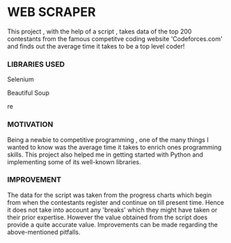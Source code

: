 # WEB SCRAPER

This project , with the help of a script , takes data of the top 200 contestants from the famous competitve coding website 'Codeforces.com'
and finds out the average time it takes to be a top level coder!

### LIBRARIES USED

Selenium

Beautiful Soup

re

### MOTIVATION

Being a newbie to competitive programming , one of the many things I wanted to know was the average time it takes to enrich ones
programming skills. This project also helped me in getting started with Python and implementing some of its well-known
libraries.

### IMPROVEMENT

The data for the script was taken from the progress charts which begin from when the contestants register and continue on till present
time. Hence it does not take into account any 'breaks' which they might have taken or their prior expertise. However the value obtained
from the script does provide a quite accurate value. Improvements can be made regarding the above-mentioned pitfalls.




